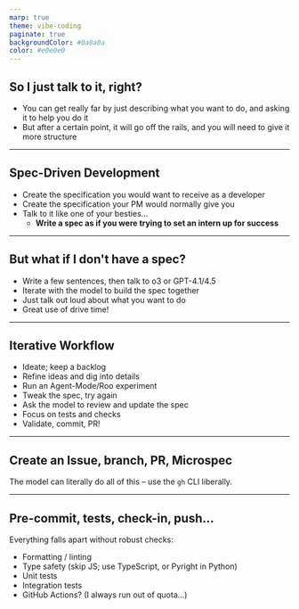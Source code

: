 ```yaml
---
marp: true
theme: vibe-coding
paginate: true
backgroundColor: #0a0a0a
color: #e0e0e0
---
```


## So I just talk to it, right?

- You can get really far by just describing what you want to do, and asking it to help you do it
- But after a certain point, it will go off the rails, and you will need to give it more structure

---

## Spec-Driven Development

- Create the specification you would want to receive as a developer
- Create the specification your PM would normally give you
- Talk to it like one of your besties…
  - **Write a spec as if you were trying to set an intern up for success**

---

## But what if I don't have a spec?

- Write a few sentences, then talk to o3 or GPT-4.1/4.5
- Iterate with the model to build the spec together
- Just talk out loud about what you want to do
- Great use of drive time!

---

## Iterative Workflow

- Ideate; keep a backlog
- Refine ideas and dig into details
- Run an Agent-Mode/Roo experiment
- Tweak the spec, try again
- Ask the model to review and update the spec
- Focus on tests and checks
- Validate, commit, PR!

---

## Create an Issue, branch, PR, Microspec

The model can literally do all of this – use the `gh` CLI liberally.

---

## Pre-commit, tests, check-in, push…

Everything falls apart without robust checks:

- Formatting / linting
- Type safety (skip JS; use TypeScript, or Pyright in Python)
- Unit tests
- Integration tests
- GitHub Actions? (I always run out of quota…)